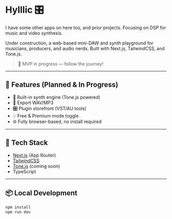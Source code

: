 # Hylllic 🎛️

I have some other apps on here too, and prior projects. Focusing on DSP for music and video synthesis.

Under construction, a web-based mini-DAW and synth playground for musicians, producers, and audio nerds. Built with Next.js, TailwindCSS, and Tone.js.

> 🚧 MVP in progress — follow the journey!

---

## 🧠 Features (Planned & In Progress)

- 🎹 Built-in synth engine (Tone.js powered)
- 💽 Export WAV/MP3
- 🎛️ Plugin storefront (VST/AU tools)
- 💡 Free & Premium mode toggle
- 🌐 Fully browser-based, no install required

---

## 🧰 Tech Stack

- [Next.js](https://nextjs.org/) (App Router)
- [TailwindCSS](https://tailwindcss.com/)
- [Tone.js](https://tonejs.github.io/) (coming soon)
- TypeScript

---

## 📦 Local Development

```bash
npm install
npm run dev
